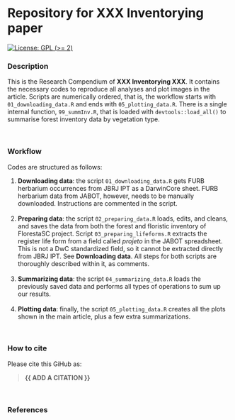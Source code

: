 
<!-- README.md is generated from README.Rmd. Please edit that file -->

# Repository for XXX Inventorying paper

<!-- badges: start -->

[![License: GPL (\>=
2)](https://img.shields.io/badge/License-GPL%20%28%3E%3D%202%29-blue.svg)](https://choosealicense.com/licenses/gpl-2.0/)

<!-- badges: end -->

### Description

This is the Research Compendium of **XXX Inventorying XXX**. It contains
the necessary codes to reproduce all analyses and plot images in the
article. Scripts are numerically ordered, that is, the workflow starts
with `01_downloading_data.R` and ends with `05_plotting_data.R`. There
is a single internal function, `99_summInv.R`, that is loaded with
`devtools::load_all()` to summarise forest inventory data by vegetation
type.

<br />

### Workflow

Codes are structured as follows:

1.  **Downloading data**: the script `01_downloading_data.R` gets FURB
    herbarium occurrences from JBRJ IPT as a DarwinCore sheet. FURB
    herbarium data from JABOT, however, needs to be manually downloaded.
    Instructions are commented in the script. <br /> <br />
2.  **Preparing data**: the script `02_preparing_data.R` loads, edits,
    and cleans, and saves the data from both the forest and floristic
    inventory of FlorestaSC project. Script `03_preparing_lifeforms.R`
    extracts the register life form from a field called *projeto* in the
    JABOT spreadsheet. This is not a DwC standardized field, so it
    cannot be extracted directly from JBRJ IPT. See **Downloading
    data**. All steps for both scripts are thoroughly described within
    it, as comments. <br /> <br />
3.  **Summarizing data**: the script `04_summarizing_data.R` loads the
    previously saved data and performs all types of operations to sum up
    our results. <br /> <br />
4.  **Plotting data**: finally, the script `05_plotting_data.R` creates
    all the plots shown in the main article, plus a few extra
    summarizations.

<br />

### How to cite

Please cite this GiHub as:

> **{{ ADD A CITATION }}**

<br />

### References
